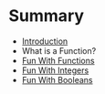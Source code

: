# Summary

* [Introduction](README.md)
* What is a Function?
* [Fun With Functions](fun_with_functions.md)
* [Fun With Integers](chapter1.md)
* [Fun With Booleans](fun_with_booleans.md)

